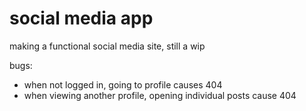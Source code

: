 # social media app
making a functional social media site, still a wip

bugs:
- when not logged in, going to profile causes 404
- when viewing another profile, opening individual posts cause 404
